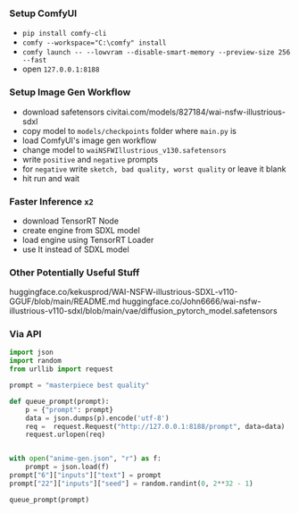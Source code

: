 ### Setup ComfyUI
- `pip install comfy-cli`
- `comfy --workspace="C:\comfy" install`
- `comfy launch -- --lowvram --disable-smart-memory --preview-size 256 --fast`
- open `127.0.0.1:8188`
### Setup Image Gen Workflow
- download safetensors civitai.com/models/827184/wai-nsfw-illustrious-sdxl
- copy model to `models/checkpoints` folder where `main.py` is
- load ComfyUI's image gen workflow
- change model to `waiNSFWIllustrious_v130.safetensors`
- write `positive` and `negative` prompts
- for `negative` write `sketch, bad quality, worst quality` or leave it blank
- hit run and wait
### Faster Inference `x2`
- download TensorRT Node
- create engine from SDXL model
- load engine using TensorRT Loader
- use It instead of SDXL model
### Other Potentially Useful Stuff
huggingface.co/kekusprod/WAI-NSFW-illustrious-SDXL-v110-GGUF/blob/main/README.md
huggingface.co/John6666/wai-nsfw-illustrious-v110-sdxl/blob/main/vae/diffusion_pytorch_model.safetensors
### Via API
``` python
import json
import random
from urllib import request

prompt = "masterpiece best quality"

def queue_prompt(prompt):
    p = {"prompt": prompt}
    data = json.dumps(p).encode('utf-8')
    req =  request.Request("http://127.0.0.1:8188/prompt", data=data)
    request.urlopen(req)


with open("anime-gen.json", "r") as f:
    prompt = json.load(f)
prompt["6"]["inputs"]["text"] = prompt
prompt["22"]["inputs"]["seed"] = random.randint(0, 2**32 - 1)

queue_prompt(prompt)
```